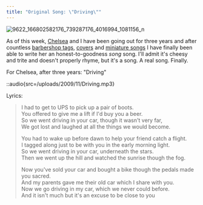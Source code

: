 ```yaml
---
title: "Original Song: \"Driving\""
---
```


![9622_166802582176_739287176_4016994_1081156_n](/uploads/2009/11/9622_166802582176_739287176_4016994_1081156_n-500x375.jpg "9622_166802582176_739287176_4016994_1081156_n")

As of this week, [Chelsea](http://www.chelseahollow.com) and I have been going out for three years and after countless [barbershop tags](/blog/barbershop-multi-track-happy-anniversary-chelsea/), [covers](/blog/multitrack-thats-why-i-love-you/) and [miniature songs](/blog/original-song-our-love-will-last-as-long/) I have finally been able to write her an honest-to-goodness _song_ song. I'll admit it's cheesy and trite and doesn't properly rhyme, but it's a song. A real song. Finally.

For Chelsea, after three years: "Driving"

::audio{src=/uploads/2009/11/Driving.mp3}

Lyrics:

> I had to get to UPS to pick up a pair of boots.  
> You offered to give me a lift if I'd buy you a beer.  
> So we went driving in your car, though it wasn't very far,  
> We got lost and laughed at all the things we would become.  
> 
> You had to wake up before dawn to help your friend catch a flight.  
> I tagged along just to be with you in the early morning light.  
> So we went driving in your car, underneath the stars.  
> Then we went up the hill and watched the sunrise though the fog.  
>   
> Now you've sold your car and bought a bike though the pedals made you sacred.  
> And my parents gave me their old car which I share with you.  
> Now we go driving in my car, which we never could before.  
> And it isn't much but it's an excuse to be close to you  
